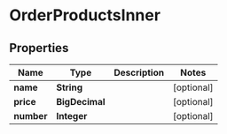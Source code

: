 

# OrderProductsInner


## Properties

| Name | Type | Description | Notes |
|------------ | ------------- | ------------- | -------------|
|**name** | **String** |  |  [optional] |
|**price** | **BigDecimal** |  |  [optional] |
|**number** | **Integer** |  |  [optional] |



